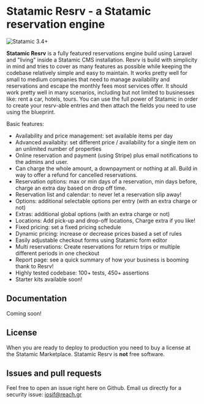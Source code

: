 # Statamic Resrv - a Statamic reservation engine
 ![Statamic 3.4+](https://img.shields.io/badge/Statamic-3.4+-FF269E?style=for-the-badge&link=https://statamic.com)

**Statamic Resrv** is a fully featured reservations engine build using Laravel and "living" inside a Statamic CMS installation. Resrv is build with simplicity in mind and tries to cover as many features as possible while keeping the codebase relatively simple and easy to maintain.
It works pretty well for small to medium companies that need to manage availability and reservations and escape the monthly fees most services offer. It should work pretty well in many scenarios, including but not limited to businesses like: rent a car, hotels, tours. You can use the full power of Statamic in order to create your resrv-able entries and then attach the fields you need to use using the blueprint.

Basic features:
* Availability and price management: set available items per day
* Advanced availabity: set different price / availability for a single item on an unlimited number of properties
* Online reservation and payment (using Stripe) plus email notifications to the admins and user. 
* Can charge the whole amount, a downpayment or nothing at all. Build in way to offer a refund for cancelled reservations.
* Reservation options: max or min days of a reservation, min days before, charge an extra day based on drop off time.
* Reservation list and calendar: to never let a reservation slip away!
* Options: additional selectable options per entry (with an extra charge or not)
* Extras: additional global options (with an extra charge or not)
* Locations: Add pick-up and drop-off locations, Charge extra if you like!
* Fixed pricing: set a fixed pricing schedule
* Dynamic pricing: increase or decrease prices based a set of rules
* Easily adjustable checkout forms using Statamic form editor
* Multi reservations: Create reservations for return trips or multiple different periods in one checkout
* Report page: see a quick summary of how your business is booming thank to Resrv!
* Highly tested codebase: 100+ tests, 450+ assertions
* Starter kits available soon!

## Documentation
Coming soon!

## License 

When you are ready to deploy to production you need to buy a license at the Statamic Marketplace.
Statamic Resrv is **not** free software. 

## Issues and pull requests 

Feel free to open an issue right here on Github. Email us directly for a security issue: iosif@reach.gr
